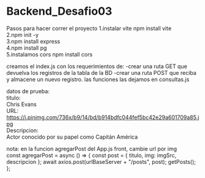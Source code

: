 # Backend_Desafio03
Pasos para hacer correr el proyecto
   1.instalar vite npm install vite<br>
   2.npm init -y<br>
   3.npm install express<br>
   4.npm install pg<br>
   5.instalamos cors npm install cors<br>

creamos el index.js  con los requerimientos de:
-crear una ruta GET que devuelva los registros de la tabla de la BD
-crear una ruta POST que reciba y almacene un nuevo registro.
las funciones las dejamos en consultas.js

datos de prueba:<br>
titulo:<br>
Chris Evans<br>
URL:<br>
https://i.pinimg.com/736x/b9/14/bd/b914bdfc044fef5bc42e29a601709a85.jpg<br>
Descripcion:<br>
Actor conocido por su papel como Capitán América<br>


nota: en la funcion agregarPost del App.js front, cambie url por img<br>
  const agregarPost = async () => {
    const post = { titulo, img: imgSrc, descripcion };
    await axios.post(urlBaseServer + "/posts", post);
    getPosts();
  };
